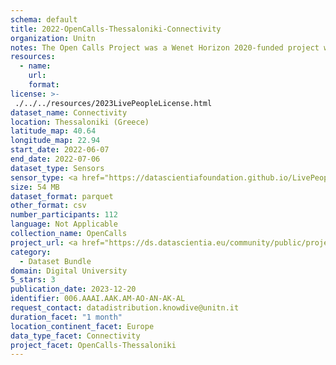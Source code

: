 ```yaml
---
schema: default
title: 2022-OpenCalls-Thessaloniki-Connectivity
organization: Unitn
notes: The Open Calls Project was a Wenet Horizon 2020-funded project with the goal of developing a diversity-aware, machine-mediated paradigm for social interactions. It collected information on the diversity and social contribution activities of the students at the University of Thessaly (UTH) in Greece. The purpose of this research was to gather and study the diversity of students (in terms of subject and level of study, age, gender, personality traits, moral and social values, beliefs, and attitudes towards others and life) participating in social contribution activities. The i-Log application was used to collect sensor data and time diaries from participants over the course of the study. Two questionnaires were also administered to respondents to gather demographic, profiling data, and student career information.
resources:
  - name: 
    url: 
    format: 
license: >-
 ./../../resources/2023LivePeopleLicense.html
dataset_name: Connectivity
location: Thessaloniki (Greece)
latitude_map: 40.64
longitude_map: 22.94
start_date: 2022-06-07
end_date: 2022-07-06
dataset_type: Sensors
sensor_type: <a href="https://datascientiafoundation.github.io/LivePeople/datasets/2022-OC2-Thessaloniki-Cellular%20Network/"> cellular network</a>, <a href="https://datascientiafoundation.github.io/LivePeople/datasets/2022-OC2-Thessaloniki-Wifi%20Networks%20Event/">wifi networks</a>, <a href="https://datascientiafoundation.github.io/LivePeople/datasets/2022-OC2-Thessaloniki-Wifi%20Event/">wifi</a>,  <a href="https://datascientiafoundation.github.io/LivePeople/datasets/2022-OC2-Thessaloniki-Bluetooth%20Normal%20Event/">bluetooth normal event</a>,  <a href="https://datascientiafoundation.github.io/LivePeople/datasets/2022-OC2-Thessaloniki-Bluetooth%20Low%20Energy%20Event/">bluetooth low energy event</a>
size: 54 MB
dataset_format: parquet
other_format: csv
number_participants: 112
language: Not Applicable
collection_name: OpenCalls
project_url: <a href="https://ds.datascientia.eu/community/public/projects/1e465a20-1650-42f7-88d4-d7b1b8ed6bb4">https://ds.datascientia.eu/community/public/projects/1e465a20-1650-42f7-88d4-d7b1b8ed6bb4</a>
category: 
  - Dataset Bundle
domain: Digital University
5_stars: 3
publication_date: 2023-12-20
identifier: 006.AAAI.AAK.AM-AO-AN-AK-AL
request_contact: datadistribution.knowdive@unitn.it
duration_facet: "1 month"
location_continent_facet: Europe
data_type_facet: Connectivity
project_facet: OpenCalls-Thessaloniki
---
```

